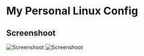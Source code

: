 # My Personal Linux Config
 
## Screenshoot
![Screenshoot](./screenshout/1.png)
![Screenshoot](./screenshout/2.png)
